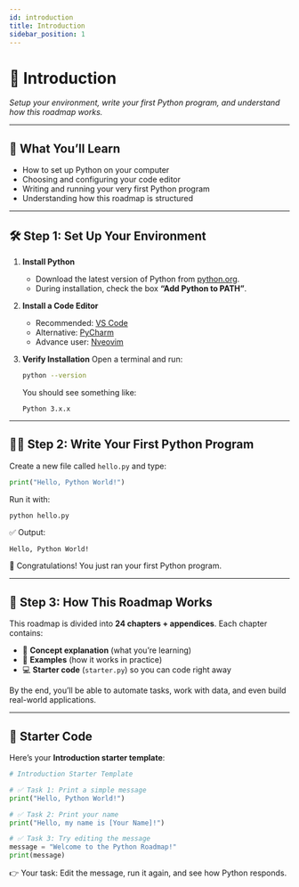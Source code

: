 ```yaml
---
id: introduction
title: Introduction
sidebar_position: 1
---
```


# 🚀 Introduction

*Setup your environment, write your first Python program, and understand how this roadmap works.*

---

## 🎯 What You’ll Learn
* How to set up Python on your computer
* Choosing and configuring your code editor
* Writing and running your very first Python program
* Understanding how this roadmap is structured

---

## 🛠️ Step 1: Set Up Your Environment

1. **Install Python**
   * Download the latest version of Python from [python.org](https://www.python.org/downloads/).
   * During installation, check the box **“Add Python to PATH”**.

2. **Install a Code Editor**
   * Recommended: [VS Code](https://code.visualstudio.com/)
   * Alternative: [PyCharm](https://www.jetbrains.com/pycharm/)
   * Advance user: [Nveovim](https://neovim.io/)

3. **Verify Installation**
   Open a terminal and run:
   ```bash
   python --version
   ```
   You should see something like:
   ```text
   Python 3.x.x
   ```

---

## 👩‍💻 Step 2: Write Your First Python Program

Create a new file called `hello.py` and type:

```python
print("Hello, Python World!")
```

Run it with:

```bash
python hello.py
```

✅ Output:
```text
Hello, Python World!
```

🎉 Congratulations! You just ran your first Python program.

---

## 📘 Step 3: How This Roadmap Works

This roadmap is divided into **24 chapters + appendices**.
Each chapter contains:

* 📖 **Concept explanation** (what you’re learning)
* 🧩 **Examples** (how it works in practice)
* 💻 **Starter code** (`starter.py`) so you can code right away

By the end, you’ll be able to automate tasks, work with data, and even build real-world applications.

---

## 🚀 Starter Code

Here’s your **Introduction starter template**:

```python
# Introduction Starter Template

# ✅ Task 1: Print a simple message
print("Hello, Python World!")

# ✅ Task 2: Print your name
print("Hello, my name is [Your Name]!")

# ✅ Task 3: Try editing the message
message = "Welcome to the Python Roadmap!"
print(message)
```

👉 Your task: Edit the message, run it again, and see how Python responds.
